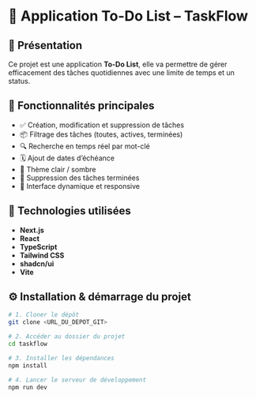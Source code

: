 # 📝 Application To-Do List – TaskFlow

## 📌 Présentation

Ce projet est une application **To-Do List**, elle va permettre de gérer efficacement des tâches quotidiennes avec une limite de temps et un status.

## 🚀 Fonctionnalités principales

- ✅ Création, modification et suppression de tâches
- 📦 Filtrage des tâches (toutes, actives, terminées)
- 🔍 Recherche en temps réel par mot-clé
- 🗓️ Ajout de dates d’échéance
- 🌙 Thème clair / sombre
- 🧼 Suppression des tâches terminées
- 🔄 Interface dynamique et responsive

## 🧰 Technologies utilisées

- **Next.js**
- **React**
- **TypeScript**
- **Tailwind CSS**
- **shadcn/ui**
- **Vite**

## ⚙️ Installation & démarrage du projet

```sh
# 1. Cloner le dépôt
git clone <URL_DU_DEPOT_GIT>

# 2. Accéder au dossier du projet
cd taskflow

# 3. Installer les dépendances
npm install

# 4. Lancer le serveur de développement
npm run dev
````
